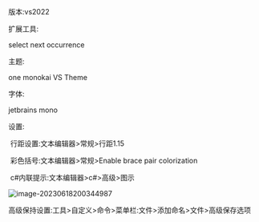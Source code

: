 版本:vs2022

扩展工具:

select next occurrence

主题:

one monokai VS Theme

字体:

jetbrains mono

设置:

​	行距设置:文本编辑器>常规>行距1.15

​	彩色括号:文本编辑器>常规>Enable brace pair colorization

​	c#内联提示:文本编辑器>c#>高级>图示

<img src="C:\Users\Lenovo\AppData\Roaming\Typora\typora-user-images\image-20230618200344987.png" alt="image-20230618200344987"  />

​	高级保持设置:工具>自定义>命令>菜单栏:文件>添加命名>文件>高级保存选项